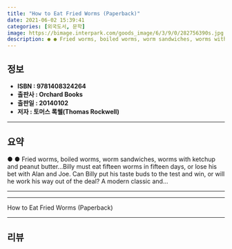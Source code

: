 ```yaml
---
title: "How to Eat Fried Worms (Paperback)"
date: 2021-06-02 15:39:41
categories: [외국도서, 문학]
image: https://bimage.interpark.com/goods_image/6/3/9/0/282756390s.jpg
description: ● ● Fried worms, boiled worms, worm sandwiches, worms with ketchup and peanut butter...Billy must eat fifteen worms in fifteen days, or lose his bet with Alan
---
```


## **정보**

- **ISBN : 9781408324264**
- **출판사 : Orchard Books**
- **출판일 : 20140102**
- **저자 : 토머스 록웰(Thomas Rockwell)**

------



## **요약**

●  ●  Fried worms, boiled worms, worm sandwiches, worms with ketchup and peanut butter...Billy must eat fifteen worms in fifteen days, or lose his bet with Alan and Joe. Can Billy put his taste buds to the test and win, or will he work his way out of the deal? A modern classic and... 

------



------


How to Eat Fried Worms (Paperback) 

------


## **리뷰** 

